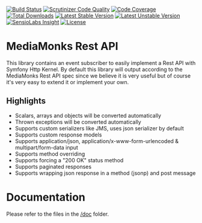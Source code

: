 [![Build Status](https://travis-ci.org/mediamonks/php-rest-api.svg?branch=master)](https://travis-ci.org/mediamonks/php-rest-api)
[![Scrutinizer Code Quality](https://scrutinizer-ci.com/g/mediamonks/php-rest-api/badges/quality-score.png?b=master)](https://scrutinizer-ci.com/g/mediamonks/php-rest-api/?branch=master)
[![Code Coverage](https://scrutinizer-ci.com/g/mediamonks/php-rest-api/badges/coverage.png?b=master)](https://scrutinizer-ci.com/g/mediamonks/php-rest-api/?branch=master)
[![Total Downloads](https://poser.pugx.org/mediamonks/rest-api/downloads)](https://packagist.org/packages/mediamonks/rest-api)
[![Latest Stable Version](https://poser.pugx.org/mediamonks/rest-api/v/stable)](https://packagist.org/packages/mediamonks/rest-api)
[![Latest Unstable Version](https://poser.pugx.org/mediamonks/rest-api/v/unstable)](https://packagist.org/packages/mediamonks/rest-api)
[![SensioLabs Insight](https://img.shields.io/sensiolabs/i/56f4ef4a-a8da-4380-8d40-fada760a665c.svg)](https://insight.sensiolabs.com/projects/56f4ef4a-a8da-4380-8d40-fada760a665c)
[![License](https://poser.pugx.org/mediamonks/rest-api/license)](https://packagist.org/packages/mediamonks/rest-api)

# MediaMonks Rest API

This library contains an event subscriber to easily implement a Rest API with Symfony Http Kernel. By default this 
library will output according to the MediaMonks Rest API spec since we believe it is very useful but of course it's 
very easy to extend it or implement your own.

## Highlights

- Scalars, arrays and objects will be converted automatically
- Thrown exceptions will be converted automatically
- Supports custom serializers like JMS, uses json serializer by default
- Supports custom response models
- Supports application/json, application/x-www-form-urlencoded & multipart/form-data input
- Supports method overriding
- Supports forcing a "200 OK" status method
- Supports paginated responses
- Supports wrapping json response in a method (jsonp) and post message

# Documentation

Please refer to the files in the [/doc](/doc) folder.
